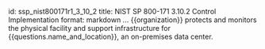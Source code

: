 id: ssp_nist800171r1_3_10_2
title: NIST SP 800-171 3.10.2 Control Implementation
format: markdown
...
{{organization}} protects and monitors the physical facility and support infrastructure for
{{questions.name_and_location}}, an on-premises data center.